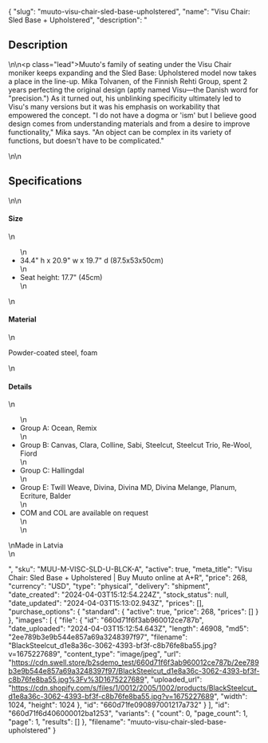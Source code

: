 {
  "slug": "muuto-visu-chair-sled-base-upholstered",
  "name": "Visu Chair: Sled Base + Upholstered",
  "description": "<h2>Description</h2>\n<!-- split -->\n<p class=\"lead\">Muuto's family of seating under the Visu Chair moniker keeps expanding and the Sled Base: Upholstered model now takes a place in the line-up. Mika Tolvanen, of the Finnish Rehti Group, spent 2 years perfecting the original design (aptly named Visu—the Danish word for \"precision.\") As it turned out, his unblinking specificity ultimately led to Visu's many versions but it was his emphasis on workability that empowered the concept. \"I do not have a dogma or 'ism' but I believe good design comes from understanding materials and from a desire to improve functionality,\" Mika says. \"An object can be complex in its variety of functions, but doesn't have to be complicated.\"</p>\n<!-- split -->\n<h2>Specifications</h2>\n<!-- split -->\n<h4>Size</h4>\n<ul>\n<li>34.4\" h x 20.9\" w x 19.7\" d (87.5x53x50cm)</li>\n<li>Seat height: 17.7\" (45cm)</li>\n</ul>\n<h4>Material</h4>\n<p>Powder-coated steel, foam</p>\n<h4>Details</h4>\n<ul>\n<li>Group A: Ocean, Remix</li>\n<li>Group B: Canvas, Clara, Colline, Sabi, Steelcut, Steelcut Trio, Re-Wool, Fiord</li>\n<li>Group C: Hallingdal</li>\n<li>Group E: Twill Weave, Divina, Divina MD, Divina Melange, Planum, Ecriture, Balder</li>\n<li>COM and COL are available on request<br>\n</li>\n</ul>\nMade in Latvia<br>\n<ul></ul>",
  "sku": "MUU-M-VISC-SLD-U-BLCK-A",
  "active": true,
  "meta_title": "Visu Chair: Sled Base + Upholstered | Buy Muuto online at A+R",
  "price": 268,
  "currency": "USD",
  "type": "physical",
  "delivery": "shipment",
  "date_created": "2024-04-03T15:12:54.224Z",
  "stock_status": null,
  "date_updated": "2024-04-03T15:13:02.943Z",
  "prices": [],
  "purchase_options": {
    "standard": {
      "active": true,
      "price": 268,
      "prices": []
    }
  },
  "images": [
    {
      "file": {
        "id": "660d71f6f3ab960012ce787b",
        "date_uploaded": "2024-04-03T15:12:54.643Z",
        "length": 46908,
        "md5": "2ee789b3e9b544e857a69a3248397f97",
        "filename": "BlackSteelcut_d1e8a36c-3062-4393-bf3f-c8b76fe8ba55.jpg?v=1675227689",
        "content_type": "image/jpeg",
        "url": "https://cdn.swell.store/b2sdemo_test/660d71f6f3ab960012ce787b/2ee789b3e9b544e857a69a3248397f97/BlackSteelcut_d1e8a36c-3062-4393-bf3f-c8b76fe8ba55.jpg%3Fv%3D1675227689",
        "uploaded_url": "https://cdn.shopify.com/s/files/1/0012/2005/1002/products/BlackSteelcut_d1e8a36c-3062-4393-bf3f-c8b76fe8ba55.jpg?v=1675227689",
        "width": 1024,
        "height": 1024
      },
      "id": "660d71fe090897001217a732"
    }
  ],
  "id": "660d71f6d406000012ba1253",
  "variants": {
    "count": 0,
    "page_count": 1,
    "page": 1,
    "results": []
  },
  "filename": "muuto-visu-chair-sled-base-upholstered"
}